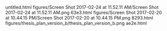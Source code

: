untitled.html
figures/Screen Shot 2017-02-24 at 11.52.11 AM/Screen Shot 2017-02-24 at 11.52.11 AM.png
63e3.html
figures/Screen Shot 2017-02-20 at 10.44.15 PM/Screen Shot 2017-02-20 at 10.44.15 PM.png
8293.html
figures/thesis_plan_version_b/thesis_plan_version_b.png
ae2e.html
